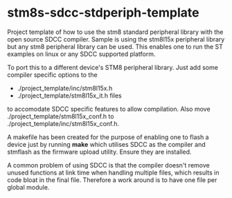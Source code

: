 
# stm8s-sdcc-stdperiph-template
Project template of how to use the stm8 standard peripheral library with the open source SDCC compiler. Sample is using the stm8l15x peripheral library but any stm8 peripheral library can be used. This enables one to run the ST examples on linux or any SDCC supported platform. 

To port this to a different device's STM8 peripheral library. Just add some compiler specific options to the 

- ./project_template/inc/stm8l15x.h
- ./project_template/stm8l15x_it.h files 

to accomodate SDCC specific features to allow compilation. Also move ./project_template/stm8l15x_conf.h to ./project_template/inc/stm8l15x_conf.h.

A makefile has been created for the purpose of enabling one to flash a device just by running **make**
which utilises SDCC as the compiler and stmflash as the firmware upload utility. Ensure they are installed.

A common problem of using SDCC is that the compiler doesn't remove unused functions at link time when handling multiple files, which results in code bloat in the final file. Therefore a work around is to have one file per global module. 
